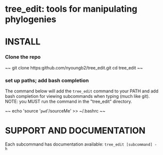 tree_edit: tools for manipulating phylogenies
=============================================


# INSTALL

### Clone the repo

~~
git clone https:github.com/nyoungb2/tree_edit.git
cd tree_edit
~~

### set up paths; add bash completion

The command below will add the `tree_edit`
command to your PATH and add bash completion
for viewing subcommands when typing <tab> (much like git).
NOTE: you MUST run the command in the "tree_edit" directory.

~~
echo 'source '`pwd`'/sourceMe' >> ~/.bashrc
~~

# SUPPORT AND DOCUMENTATION

Each subcommand has documentation available: `tree_edit [subcommand] -h`
